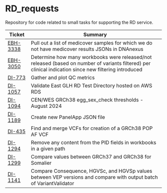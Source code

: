 # RD_requests
Repository for code related to small tasks for supporting the RD service.

|  Ticket   |   Summary   |
|   ---     |     ---     |
| [EBH-3338] | Pull out a list of medicover samples for which we do not have medicover results JSONs in DNAnexus |
| [EBH-3050] | Determine how many workbooks were released/not released (based on number of variants filtered) per clinical indication since new filtering introduced |
| [DI-773] | Gather and plot QC metrics |
| [DI-1057] | Validate East GLH RD Test Directory hosted on AWS RDS |
| [DI-1094] | CEN/WES GRCh38 egg_sex_check thresholds - August 2024 |
| [DI-1189] | Create new PanelApp JSON file |
| [DI-435] | Find and merge VCFs for creation of a GRCh38 POP AF VCF |
| [DI-1294] | Remove any content from the PID fields in workbooks in a given path |
| [DI-1299] | Compare values between GRCh37 and GRCh38 for Somalier |
| [DI-1141] | Compare Consequence, HGVSc, and HGVSp values between VEP versions and compare with output batch of VariantValidator |


[EBH-3338]: https://cuhbioinformatics.atlassian.net/browse/EBH-3338
[EBH-3050]: https://cuhbioinformatics.atlassian.net/browse/EBH-3050
[DI-773]: https://cuhbioinformatics.atlassian.net/browse/DI-773
[DI-1057]: https://cuhbioinformatics.atlassian.net/browse/DI-1057
[DI-1094]: https://cuhbioinformatics.atlassian.net/browse/DI-1094
[DI-1189]: https://cuhbioinformatics.atlassian.net/browse/DI-1189
[DI-435]: https://cuhbioinformatics.atlassian.net/browse/DI-435
[DI-1294]: https://cuhbioinformatics.atlassian.net/browse/DI-1294
[DI-1299]: https://cuhbioinformatics.atlassian.net/browse/DI-1299
[DI-1141]: https://cuhbioinformatics.atlassian.net/browse/DI-1141
